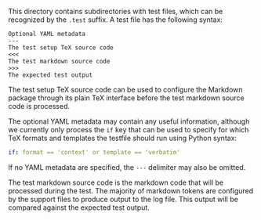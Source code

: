 This directory contains subdirectories with test files, which can be recognized
by the `.test` suffix. A test file has the following syntax:

    Optional YAML metadata
    ---
    The test setup TeX source code
    <<<
    The test markdown source code
    >>>
    The expected test output

The test setup TeX source code can be used to configure the Markdown package
through its plain TeX interface before the test markdown source code is
processed.

The optional YAML metadata may contain any useful information, although we
currently only process the `if` key that can be used to specify for which
TeX formats and templates the testfile should run using Python syntax:

``` yaml
if: format == 'context' or template == 'verbatim'
```

If no YAML metadata are specified, the `---` delimiter may also be omitted.

The test markdown source code is the markdown code that will be processed
during the test. The majority of markdown tokens are configured by the support
files to produce output to the log file. This output will be compared against
the expected test output.
